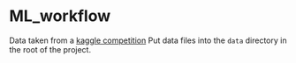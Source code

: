 # ML_workflow

Data taken from a [kaggle competition](https://www.kaggle.com/c/new-york-city-taxi-fare-prediction)
Put data files into the `data` directory in the root of the project.